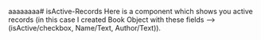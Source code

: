 aaaaaaaa# isActive-Records
Here is a component which shows you active records (in this case I created Book Object with these fields --> (isActive/checkbox, Name/Text, Author/Text)).

